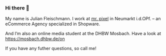 ### Hi there 👋

My name is Julian Fleischmann.
I work at [mr. pixel](https://www.mr-pixel.de "mr. pixel Homepage") in Neumarkt i.d.OPf. – an eCommerce Agency specialized in Shopware.

And I’m also an online media student at the DHBW Mosbach. Have a look at https://mosbach.dhbw.de/on

If you have any futher questions, so call me!

<!--
**Julianfleischmann/Julianfleischmann** is a ✨ _special_ ✨ repository because its `README.md` (this file) appears on your GitHub profile.

Here are some ideas to get you started:

- 🔭 I’m currently working on ...
- 🌱 I’m currently learning ...
- 👯 I’m looking to collaborate on ...
- 🤔 I’m looking for help with ...
- 💬 Ask me about ...
- 📫 How to reach me: ...
- 😄 Pronouns: ...
- ⚡ Fun fact: ...
-->
